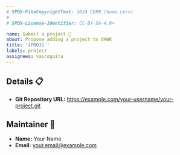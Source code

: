 ```yaml
---
# SPDX-FileCopyrightText: 2024 CERN (home.cern)
#
# SPDX-License-Identifier: CC-BY-SA-4.0+

name: Submit a project 🚀
about: Propose adding a project to OHWR
title: '[PROJ] '
labels: project
assignees: vascoguita
---
```


## Details 📋

- **Git Repository URL:** <https://example.com/your-username/your-project.git>

## Maintainer 👤

- **Name:** Your Name
- **Email:** <your.email@example.com>
